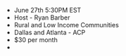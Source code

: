 - June 27th 5:30PM EST
- Host - Ryan Barber
- Rural and Low Income Communities
- Dallas and Atlanta - ACP
- $30 per month
-